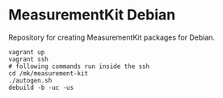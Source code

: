 # MeasurementKit Debian

Repository for creating MeasurementKit packages for Debian.

```
vagrant up
vagrant ssh
# following commands run inside the ssh
cd /mk/measurement-kit
./autogen.sh
debuild -b -uc -us
```
